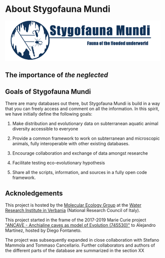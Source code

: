 # About Stygofauna Mundi

<img src = "https://github.com/amartinezgarcia/stygofauna_mundi/blob/main/Stygofauna_mundi_logo.png">


## The importance of *the neglected*



## Goals of Stygofauna Mundi

There are many databases out there, but Stygofauna Mundi is build in a way that you can freely access and comment on all the information. In this spirit, we have initially define the following goals:

1. Make distribution and evolutionary data on subterranean aquatic animal diversity accessible to everyone

2. Provide a common framework to work on subterranean and microscopic animals, fully interoperable with other existing databases.

3. Encourage collaboration and exchange of data amongst researche

4. Facilitate testing eco-evolutionary hypothesis

5. Share all the scripts, information, and sources in a fully open code framework.


## Acknoledgements

This project is hosted by the [Molecular Ecology Group](http://www.meg.irsa.cnr.it/) at the [Water Research Institute in Verbania](http://www.irsa.cnr.it/index.php/ita/) (National Research Council of Italy).

This project started in the frame of the 2017-2019 Marie Curie project ["ANCAVE - Anchialine caves as model of Evolution (745530)"](https://cordis.europa.eu/article/id/415761-new-database-increases-knowledge-of-subterranean-evolution) to Alejandro Martínez, hosted by Diego Fontaneto.

The project was subsequently expanded in close collaboration with Stefano Mammola and Tommaso Cancellario. Further collaborators and authors of the different parts of the database are summarized in the section XX
